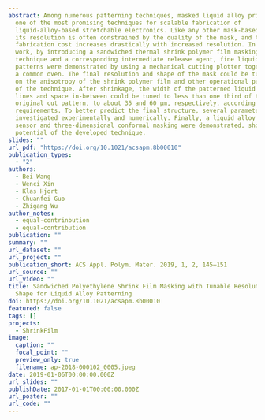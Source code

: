 ```yaml
---
abstract: Among numerous patterning techniques, masked liquid alloy printing is
  one of the most promising techniques for scalable fabrication of
  liquid-alloy-based stretchable electronics. Like any other mask-based process,
  its resolution is often constrained by the quality of the mask, and the
  fabrication cost increases drastically with increased resolution. In this
  work, by introducing a sandwiched thermal shrink polymer film masking
  technique and a corresponding intermediate release agent, fine liquid alloy
  patterns were demonstrated by using a mechanical cutting plotter together with
  a common oven. The final resolution and shape of the mask could be tuned based
  on the anisotropy of the shrink polymer film and other operational parameters
  of the technique. After shrinkage, the width of the patterned liquid alloy
  lines and space in-between could be tuned to less than one third of the
  original cut pattern, to about 35 and 60 μm, respectively, according to
  requirements. To better predict the final structure, several parameters were
  investigated experimentally and numerically. Finally, a liquid alloy strain
  sensor and three-dimensional conformal masking were demonstrated, showing the
  potential of the developed technique.
slides: ""
url_pdf: "https://doi.org/10.1021/acsapm.8b00010"
publication_types:
  - "2"
authors:
  - Bei Wang
  - Wenci Xin
  - Klas Hjort
  - Chuanfei Guo
  - Zhigang Wu
author_notes:
  - equal-contrinbution
  - equal-contribution
publication: ""
summary: ""
url_dataset: ""
url_project: ""
publication_short: ACS Appl. Polym. Mater. 2019, 1, 2, 145–151
url_source: ""
url_video: ""
title: Sandwiched Polyethylene Shrink Film Masking with Tunable Resolution and
  Shape for Liquid Alloy Patterning
doi: https://doi.org/10.1021/acsapm.8b00010
featured: false
tags: []
projects:
  - ShrinkFilm
image:
  caption: ""
  focal_point: ""
  preview_only: true
  filename: ap-2018-000102_0005.jpeg
date: 2019-01-06T00:00:00.000Z
url_slides: ""
publishDate: 2017-01-01T00:00:00.000Z
url_poster: ""
url_code: ""
---
```


